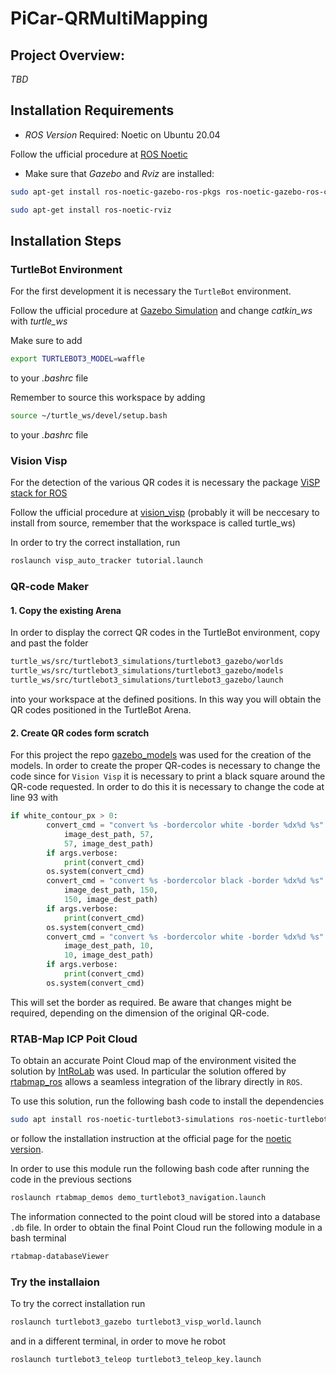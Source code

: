 # PiCar-QRMultiMapping

## Project Overview:

_TBD_

## Installation Requirements

- _ROS Version_ Required: Noetic on Ubuntu 20.04

Follow the ufficial procedure at [ROS Noetic](http://wiki.ros.org/noetic/Installation/Ubuntu)

- Make sure that _Gazebo_ and _Rviz_ are installed:

```bash
sudo apt-get install ros-noetic-gazebo-ros-pkgs ros-noetic-gazebo-ros-control
```

```bash
sudo apt-get install ros-noetic-rviz
```

## Installation Steps

### TurtleBot Environment

For the first development it is necessary the `TurtleBot` environment.

Follow the ufficial procedure at [Gazebo Simulation](https://emanual.robotis.com/docs/en/platform/turtlebot3/simulation/#gazebo-simulation) and change _catkin_ws_ with _turtle_ws_

Make sure to add

```bash
export TURTLEBOT3_MODEL=waffle
```

to your _.bashrc_ file

Remember to source this workspace by adding

```bash
source ~/turtle_ws/devel/setup.bash
```

to your _.bashrc_ file

### Vision Visp

For the detection of the various QR codes it is necessary the package [ViSP stack for ROS](https://github.com/lagadic/vision_visp/tree/noetic)

Follow the ufficial procedure at [vision_visp](http://wiki.ros.org/vision_visp) (probably it will be neccesary to install from source, remember that the workspace is called turtle_ws)

In order to try the correct installation, run

```bash
roslaunch visp_auto_tracker tutorial.launch
```

### QR-code Maker

#### 1. Copy the existing Arena

In order to display the correct QR codes in the TurtleBot environment, copy and past the folder

```bash
turtle_ws/src/turtlebot3_simulations/turtlebot3_gazebo/worlds
turtle_ws/src/turtlebot3_simulations/turtlebot3_gazebo/models
turtle_ws/src/turtlebot3_simulations/turtlebot3_gazebo/launch
```

into your workspace at the defined positions. In this way you will obtain the QR codes positioned in the TurtleBot Arena.

#### 2. Create QR codes form scratch

For this project the repo [gazebo_models](https://github.com/mikaelarguedas/gazebo_models) was used for the creation of the models.
In order to create the proper QR-codes is necessary to change the code since for `Vision Visp` it is necessary to print a black square around the QR-code requested. In order to do this it is necessary to change the code at line 93 with 

```python
if white_contour_px > 0:
        convert_cmd = "convert %s -bordercolor white -border %dx%d %s" % (
            image_dest_path, 57,
            57, image_dest_path)
        if args.verbose:
            print(convert_cmd)
        os.system(convert_cmd)
        convert_cmd = "convert %s -bordercolor black -border %dx%d %s" % (
            image_dest_path, 150,
            150, image_dest_path)
        if args.verbose:
            print(convert_cmd)
        os.system(convert_cmd)
        convert_cmd = "convert %s -bordercolor white -border %dx%d %s" % (
            image_dest_path, 10,
            10, image_dest_path)
        if args.verbose:
            print(convert_cmd)
        os.system(convert_cmd)
```
This will set the border as required. Be aware that changes might be required, depending on the dimension of the original QR-code.

### RTAB-Map ICP Poit Cloud

To obtain an accurate Point Cloud map of the environment visited the solution by [IntRoLab](https://github.com/introlab) was used. In particular the solution offered by [rtabmap_ros](https://github.com/introlab/rtabmap_ros) allows a seamless integration of the library directly in `ROS`.

To use this solution, run the following bash code to install the dependencies
```bash
sudo apt install ros-noetic-turtlebot3-simulations ros-noetic-turtlebot3-navigation ros-noetic-dwa-local-planner
```
or follow the installation instruction at the official page for the [noetic version](https://github.com/introlab/rtabmap_ros/tree/noetic-devel).

In order to use this module run the following bash code after running the code in the previous sections

```bash
roslaunch rtabmap_demos demo_turtlebot3_navigation.launch
```

The information connected to the point cloud will be stored into a database `.db` file. In order to obtain the final Point Cloud run the following module in a bash terminal 

```bash
rtabmap-databaseViewer
```

### Try the installaion

To try the correct installation run

```bash
roslaunch turtlebot3_gazebo turtlebot3_visp_world.launch
```

and in a different terminal, in order to move he robot

```bash
roslaunch turtlebot3_teleop turtlebot3_teleop_key.launch
```
